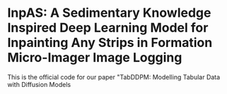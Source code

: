 # InpAS: A Sedimentary Knowledge Inspired Deep Learning Model for Inpainting Any Strips in Formation Micro-Imager Image Logging

This is the official code for our paper "TabDDPM: Modelling Tabular Data with Diffusion Models